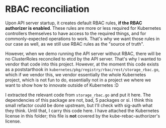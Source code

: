 # RBAC reconciliation

Upon API server startup, it creates default RBAC rules, **if the RBAC authorizer is enabled**.
These rules are more or less required for Kubernetes controllers themselves to have access to the required things, and for commonly-expected operations to work. That's why we want those rules in our case as well, as we still use RBAC rules as the "source of truth".

However, when we demo running the API server without RBAC, there will be no ClusterRoles reconciled to etcd by the API server. That's why I wanted to vendor that code into this project. However, at the moment this code exists as a poststarthook in `kubernetes/pkg/registry/rbac/rest/storage_rbac.go`, which if we vendor this, we vendor essentially the whole Kubernetes project, which is not fun to do, essentially not in a project we where we want to show how to innovate outside of Kubernetes :D

I extracted the relevant code from `storage_rbac.go` and put it here. The dependencies of this package are not, bad, 5 packages or si. I think this small refactor could be done upstream, but I'll check with sig-auth what they think. Until that, I carry this code here. I have attached the Kubernetes license in this folder; this file is **not** covered by the kube-rebac-authorizer's license.
